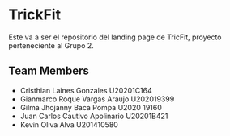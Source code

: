 # TrickFit

Este va a ser el repositorio del landing page de TricFit,
proyecto perteneciente al Grupo 2. 


## Team Members

- Cristhian Laines Gonzales		U20201C164
- Gianmarco Roque Vargas Araujo		U202019399
- Gilma Jhojanny Baca Pompa		U2020 19160
- Juan Carlos Cautivo Apolinario 	U20201B421
- Kevin Oliva Alva			U201410580

